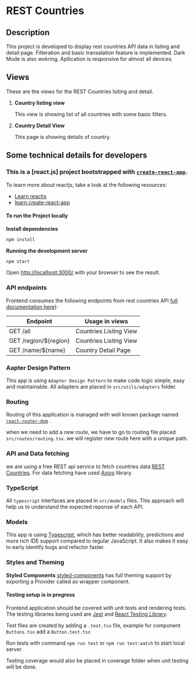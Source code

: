 # REST Countries

## Description

This project is developed to display rest countries API data in listing and detail page. Filteration and basic transalation feature is implemented.
Dark Mode is also wokring. Apllication is responsive for almost all devices.

## Views

These are the views for the REST Countries lsiting and detail.

1. **Country listing view**

   This view is showing list of all countries with some basic filters.

2. **Country Detail View**

   This page is showing details of country.

## Some technical details for developers

### This is a [react.js] project bootstrapped with [`create-react-app`](https://create-react-app.dev/).

To learn more about reactjs, take a look at the following resources:

- [Learn reactjs](https://reactjs.org/docs/getting-started.html)
- [learn create-react-app](https://create-react-app.dev/)

#### To run the Project locally

**Install dependencies**

```bash
npm install
```

**Running the development server**

```bash
npm start
```

Open [http://localhost:3000/](http://localhost:3000/) with your browser to see the result.

### API endpoints

Frontend consumes the following endpoints from rest countries API [full documentation here](https://restcountries.com/#api-endpoints-v2)):

| Endpoint              | Usage in views         |
| --------------------- | ---------------------- |
| GET /all              | Countries Lisitng View |
| GET /region/${region} | Countries Lisitng View |
| GET /name/${name}     | Country Detail Page    |

### Aapter Design Pattern

This app is using `Adapter Design Pattern` to make code logic simple, easy and maintainable. All adapters are placed in `src/utils/adapters` folder.

### Routing

Routing of this application is managed with well known package named [`react-router-dom`](https://reactrouter.com/docs/en/v6/getting-started/overview) .

when we need to add a new route, we have to go to routing file placed `src/routes/routing.tsx`. we will register new route here with a unique path.

### API and Data fetching

we are using a free REST api service to fetch countries data [REST Countries](https://restcountries.com/#api-endpoints-v2).
For data fetching have used [Axios](https://www.npmjs.com/package/axios) library.

### TypeScript

All `typescript` interfaces are placed in `src/models` files. This approach will help us to understand the expected reponse of each API.

### Models

This app is using [Typescript](https://www.typescriptlang.org/), which has better readability, predictions and more rich IDE support compared to regular JavaScript. It also makes it easy to early identify bugs and refactor faster.

### Styles and Theming

**Styled Components**
[styled-components](https://styled-components.com/docs/advanced) has full theming support by exporting a Provider called <ThemeProvider> as wrapper component.

#### Testing setup is in progress

Frontend application should be covered with unit tests and rendering tests. The testing libraries being used are [Jest](https://jestjs.io/) and [React Testing Library](https://github.com/testing-library/react-testing-library).

Test files are created by adding a `.test.tsx` file, example for component `Buttons.tsx` add a `Button.test.tsx`

Run tests with command `npm run test` or `npm run test:watch` to start local server.

Testing coverage would also be placed in coverage folder when unit testing will be done.
